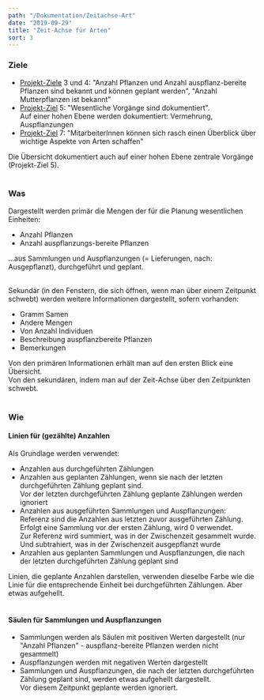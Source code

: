 ```yaml
---
path: "/Dokumentation/Zeitachse-Art"
date: "2019-09-29"
title: "Zeit-Achse für Arten"
sort: 3
---
```


### Ziele
- [Projekt-Ziele](/Dokumentation/Ziele) 3 und 4: "Anzahl Pflanzen und Anzahl auspflanz-bereite Pflanzen sind bekannt und können geplant werden", "Anzahl Mutterpflanzen ist bekannt"
- [Projekt-Ziel](/Dokumentation/Ziele) 5: "Wesentliche Vorgänge sind dokumentiert".<br/>
  Auf einer hohen Ebene werden dokumentiert: Vermehrung, Auspflanzungen
- [Projekt-Ziel](/Dokumentation/Ziele) 7: "MitarbeiterInnen können sich rasch einen Überblick über wichtige Aspekte von Arten schaffen"

Die Übersicht dokumentiert auch auf einer hohen Ebene zentrale Vorgänge (Projekt-Ziel 5).<br/><br/>

### Was
Dargestellt werden primär die Mengen der für die Planung wesentlichen Einheiten:

- Anzahl Pflanzen
- Anzahl auspflanzungs-bereite Pflanzen

...aus Sammlungen und Auspflanzungen (= Lieferungen, nach: Ausgepflanzt), durchgeführt und geplant.<br/><br/>

Sekundär (in den Fenstern, die sich öffnen, wenn man über einem Zeitpunkt schwebt) werden weitere Informationen dargestellt, sofern vorhanden:

- Gramm Samen
- Andere Mengen
- Von Anzahl Individuen
- Beschreibung auspflanzbereite Pflanzen
- Bemerkungen

Von den primären Informationen erhält man auf den ersten Blick eine Übersicht.<br/>
Von den sekundären, indem man auf der Zeit-Achse über den Zeitpunkten schwebt.<br/><br/>

### Wie

#### Linien für (gezählte) Anzahlen
Als Grundlage werden verwendet:

- Anzahlen aus durchgeführten Zählungen
- Anzahlen aus geplanten Zählungen, wenn sie nach der letzten durchgeführten Zählung geplant sind.<br/>
  Vor der letzten durchgeführten Zählung geplante Zählungen werden ignoriert
- Anzahlen aus ausgeführten Sammlungen und Auspflanzungen:<br/>
  Referenz sind die Anzahlen aus letzten zuvor ausgeführten Zählung.<br/>
  Erfolgt eine Sammlung vor der ersten Zählung, wird 0 verwendet.<br/>
  Zur Referenz wird summiert, was in der Zwischenzeit gesammelt wurde. Und subtrahiert, was in der Zwischenzeit ausgepflanzt wurde
- Anzahlen aus geplanten Sammlungen und Auspflanzungen, die nach der letzten durchgeführten Zählung geplant sind

Linien, die geplante Anzahlen darstellen, verwenden dieselbe Farbe wie die Linie für die entsprechende Einheit bei durchgeführten Zählungen. Aber etwas aufgehellt.<br/><br/>

#### Säulen für Sammlungen und Auspflanzungen
- Sammlungen werden als Säulen mit positiven Werten dargestellt (nur "Anzahl Pflanzen" - auspflanz-bereite Pflanzen werden nicht gesammelt)
- Auspflanzungen werden mit negativen Werten dargestellt
- Sammlungen und Auspflanzungen, die nach der letzten durchgeführten Zählung geplant sind, werden etwas aufgehellt dargestellt.<br/>
  Vor diesem Zeitpunkt geplante werden ignoriert.
